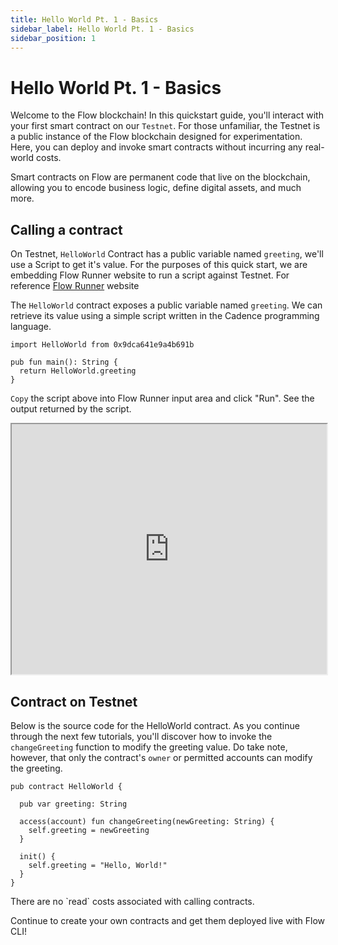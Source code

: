 ```yaml
---
title: Hello World Pt. 1 - Basics
sidebar_label: Hello World Pt. 1 - Basics
sidebar_position: 1
---
```


# Hello World Pt. 1 - Basics

Welcome to the Flow blockchain! In this quickstart guide, you'll interact with your first smart contract on our `Testnet`. For those unfamiliar, the Testnet is a public instance of the Flow blockchain designed for experimentation. Here, you can deploy and invoke smart contracts without incurring any real-world costs. 

Smart contracts on Flow are permanent code that live on the blockchain, allowing you to encode business logic, define digital assets, and much more.


## Calling a contract
On Testnet, `HelloWorld` Contract has a public variable named `greeting`, we'll use a Script to get it's value. For the purposes of this quick start, we are embedding Flow Runner website to run a script against Testnet. For reference [Flow Runner](https://run.dnz.dev/) website

The `HelloWorld` contract exposes a public variable named `greeting`. We can retrieve its value using a simple script written in the Cadence programming language.

```
import HelloWorld from 0x9dca641e9a4b691b

pub fun main(): String {
  return HelloWorld.greeting
}
```
`Copy` the script above into Flow Runner input area and click "Run". See the output returned by the script. 

<iframe className="flow-runner-iframe" src="https://run.dnz.dev/" width="100%" height="400px"></iframe>

## Contract on Testnet

Below is the source code for the HelloWorld contract. As you continue through the next few tutorials, you'll discover how to invoke the `changeGreeting` function to modify the greeting value. Do take note, however, that only the contract's `owner` or permitted accounts can modify the greeting.
```
pub contract HelloWorld {

  pub var greeting: String

  access(account) fun changeGreeting(newGreeting: String) {
    self.greeting = newGreeting
  }

  init() {
    self.greeting = "Hello, World!"
  }
}

```
<Callout type="info">
There are no `read` costs associated with calling contracts. 
</Callout>

Continue to create your own contracts and get them deployed live with Flow CLI!
